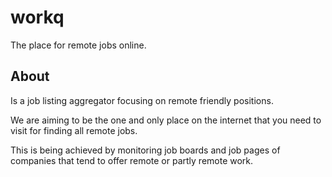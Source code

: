 # workq

The place for remote jobs online.


## About

Is a job listing aggregator focusing on remote friendly positions.

We are aiming to be the one and only place on the internet that you
need to visit for finding all remote jobs.

This is being achieved by monitoring job boards and job pages of companies
that tend to offer remote or partly remote work.
